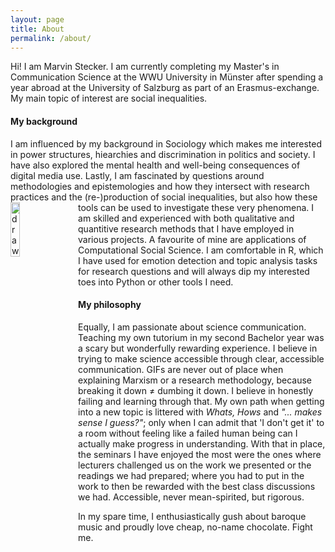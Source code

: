 ```yaml
---
layout: page
title: About
permalink: /about/
---
```


Hi! I am Marvin Stecker. I am currently completing my Master's in Communication Science at the WWU University in Münster after spending a year abroad at the University of Salzburg as part of an Erasmus-exchange. My main topic of interest are social inequalities.  
<h4>My background</h4>
I am influenced by my background in Sociology which makes me interested in power structures, hiearchies and discrimination in politics and society. I have also explored the mental health and well-being consequences of digital media use. Lastly, I am fascinated by questions around methodologies and epistemologies and how they intersect with research practices and the (re-)production of social inequalities, but also how these tools can be used to investigate these very phenomena.   
<img src="https://media.giphy.com/media/BgBf6pW9qOgQU/giphy.gif" alt="drawing" align="left" width="15%" style="padding-right: 1%; min-width: 100px"/> 
I am skilled and experienced with both qualitative and quantitive research methods that I have employed in various projects. A favourite  of mine are applications of Computational Social Science. I am comfortable in R, which I have used for emotion detection and topic analysis tasks for research questions and will always dip my interested toes into Python or other tools I need.

<h4>My philosophy</h4>
Equally, I am passionate about science communication. Teaching my own tutorium in my second Bachelor year was a scary but wonderfully rewarding experience. I believe in trying to make science accessible through clear, accessible communication. GIFs are never out of place when explaining Marxism or a research methodology, because breaking it down ≠ dumbing it down.  
I believe in honestly failing and learning through that. My own path when getting into a new topic is littered with <i>Whats, Hows</i> and <i>"... makes sense I guess?"</i>; only when I can admit that 'I don't get it' to a room without feeling like a failed human being can I actually make progress in understanding.
With that in place, the seminars I have enjoyed the most were the ones where lecturers challenged us on the work we presented or the readings we had prepared; where you had to put in the work to then be rewarded with the best class discussions we had. Accessible, never mean-spirited, but rigorous.

In my spare time, I enthusiastically gush about baroque music and proudly love cheap, no-name chocolate. Fight me.



[jekyll-organization]: https://github.com/jekyll
